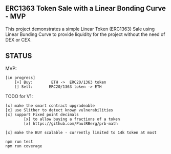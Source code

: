 ## ERC1363 Token Sale with a Linear Bonding Curve - MVP

This project demonstrates a simple Linear Token (ERC1363) Sale using Linear Bunding Curve to provide liquidity for the project without the need of DEX or CEX.

## STATUS

MVP:

    [in progress]
        [+] Buy:        ETH ->  ERC20/1363 token
        [] Sell:       ERC20/1363 token -> ETH

TODO for V1:

    [x] make the smart contract upgradeable
    [x] use Slither to detect known vulnerabilities
    [x] support Fixed point decimals
            [x] to allow buying a fractions of a token
            [x] https://github.com/PaulRBerg/prb-math

    [x] make the BUY scalable - currently limited to 14k token at most

```
npm run test
npm run coverage
```
